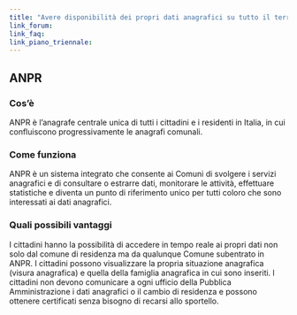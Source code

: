 ```yaml
---
title: "Avere disponibilità dei propri dati anagrafici su tutto il territorio nazionale"
link_forum:
link_faq:
link_piano_triennale:
---
```


## ANPR

### Cos’è

ANPR è l’anagrafe centrale unica di tutti i cittadini e i residenti in Italia,
in cui confluiscono progressivamente le anagrafi comunali.

### Come funziona

ANPR è un sistema integrato che consente ai Comuni di svolgere i servizi
anagrafici e di consultare o estrarre dati, monitorare le attività, effettuare
statistiche e diventa un punto di riferimento unico per tutti coloro che sono
interessati ai dati anagrafici.

### Quali possibili vantaggi

I cittadini hanno la possibilità di accedere in tempo reale ai propri dati non
solo dal comune di residenza ma da qualunque Comune subentrato in ANPR. I
cittadini possono visualizzare la propria situazione anagrafica (visura
anagrafica) e quella della famiglia anagrafica in cui sono inseriti. l cittadini
non devono comunicare a ogni ufficio della Pubblica Amministrazione i dati
anagrafici o il cambio di residenza e possono ottenere certificati senza bisogno
di recarsi allo sportello.

